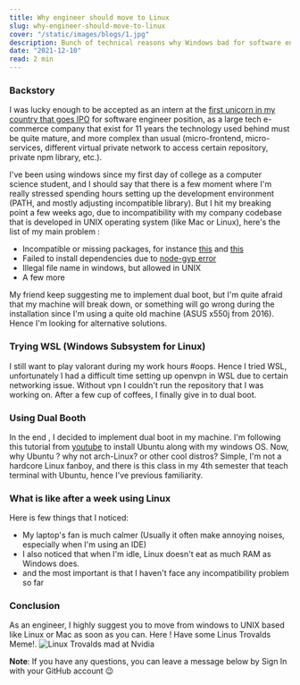 ```yaml
---
title: Why engineer should move to Linux
slug: why-engineer-should-move-to-linux
cover: "/static/images/blogs/1.jpg"
description: Bunch of technical reasons why Windows bad for software engineer.
date: "2021-12-10"
read: 2 min
---
```


### Backstory

I was lucky enough to be accepted as an intern at the [first unicorn in my country that goes IPO](https://about.bukalapak.com/en/) for software engineer position, as a large tech e-commerce company that exist for 11 years the technology used behind must be quite mature, and more complex than usual (micro-frontend, micro-services, different virtual private network to access certain repository, private npm library, etc.).

I've been using windows since my first day of college as a computer science student, and I should say that there is a few moment where I'm really stressed spending hours setting up the development environment (PATH, and mostly adjusting incompatible library). But I hit my breaking point a few weeks ago, due to incompatibility with my company codebase that is developed in UNIX operating system (like Mac or Linux), here's the list of my main problem :

- Incompatible or missing packages, for instance [this](https://stackoverflow.com/questions/12917569/cmd-patch-is-not-recognised-as-an-internal-external-command-operable-program/18851897) and [this](https://www.npmjs.com/package/link-module-alias)
- Failed to install dependencies due to [node-gyp error](https://stackoverflow.com/questions/45801457/node-js-python-not-found-exception-due-to-node-sass-and-node-gyp/53009640#53009640)
- Illegal file name in windows, but allowed in UNIX
- A few more

My friend keep suggesting me to implement dual boot, but I'm quite afraid that my machine will break down, or something will go wrong during the installation since I'm using a quite old machine (ASUS x550j from 2016). Hence I'm looking for alternative solutions.

### Trying WSL (Windows Subsystem for Linux)

I still want to play valorant during my work hours #oops. Hence I tried WSL, unfortunately I had a difficult time setting up openvpn in WSL due to certain networking issue. Without vpn I couldn't run the repository that I was working on. After a few cup of coffees, I finally give in to dual boot.

### Using Dual Booth

In the end , I decided to implement dual boot in my machine. I'm following this tutorial from [youtube](https://www.youtube.com/watch?v=-iSAyiicyQY&t=622s) to install Ubuntu along with my windows OS. Now, why Ubuntu ? why not arch-Linux? or other cool distros? Simple, I'm not a hardcore Linux fanboy, and there is this class in my 4th semester that teach terminal with Ubuntu, hence I've previous familiarity.

### What is like after a week using Linux

Here is few things that I noticed:

- My laptop's fan is much calmer (Usually it often make annoying noises, especially when I'm using an IDE)
- I also noticed that when I'm idle, Linux doesn't eat as much RAM as Windows does.
- and the most important is that I haven't face any incompatibility problem so far

### Conclusion

As an engineer, I highly suggest you to move from windows to UNIX based like Linux or Mac as soon as you can. Here ! Have some Linus Trovalds Meme!.
![Linux Trovalds mad at Nvidia](https://dev-to-uploads.s3.amazonaws.com/uploads/articles/usyzcxrtl18yu7497luw.png)

**Note**: If you have any questions, you can leave a message below by Sign In with your GitHub account 😉
